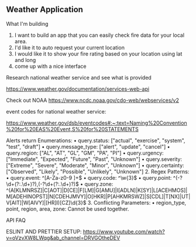 ## Weather Application

What I'm building

1. I want to build an app that you can easily check fire data for your local area.
2. I'd like it to auto request your current location
3. I would like it to show your fire rating based on your location using lat and long
4. come up with a nice interface

Research national weather service and see what is provided

https://www.weather.gov/documentation/services-web-api

Check out NOAA
https://www.ncdc.noaa.gov/cdo-web/webservices/v2

event codes for national weather service:

https://www.weather.gov/dsb/eventcodes#:~:text=Naming%20Convention%20for%20EAS%20Event,S%20for%20STATEMENTS

Alerts return
Enumerations:
• query.status: ["actual", "exercise", "system", "test", "draft"]
• query.message_type: ["alert", "update", "cancel"]
• query.region: ["AL", "AT", "GL", "GM", "PA", "PI"]
• query.urgency: ["Immediate", "Expected", "Future", "Past", "Unknown"]
• query.severity: ["Extreme", "Severe", "Moderate", "Minor", "Unknown"]
• query.certainty: ["Observed", "Likely", "Possible", "Unlikely", "Unknown"] 2. Regex Patterns:
• query.event: ^[A-Za-z0-9 ]+$
	•	query.code: ^\w{3}$
• query.point: ^(-?\d+(?:\.\d+)?),(-?\d+(?:\.\d+)?)$
	•	query.zone: ^(A[KLMNRSZ]|C[AOT]|D[CE]|F[LM]|G[AMU]|I[ADLN]|K[SY]|L[ACEHMOS]|M[ADEHINOPST]|N[CDEHJMVY]|O[HKR]|P[AHKMRSWZ]|S[CDL]|T[NX]|UT|V[AIT]|W[AIVY]|[HR]I)[CZ]\d{3}$ 3. Conflicting Parameters:
• region_type, point, region, area, zone: Cannot be used together.

API FAQ

ESLINT AND PRETTIER SETUP: https://www.youtube.com/watch?v=oVzvXW8LWqg&ab_channel=DRVGOtheDEV
